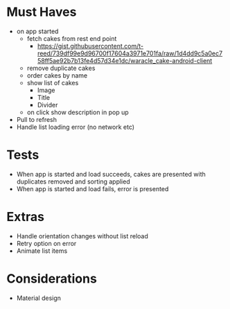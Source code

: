 # Must Haves
- on app started
    - fetch cakes from rest end point
        - https://gist.githubusercontent.com/t-reed/739df99e9d96700f17604a3971e701fa/raw/1d4dd9c5a0ec758ff5ae92b7b13fe4d57d34e1dc/waracle_cake-android-client
    - remove duplicate cakes
    - order cakes by name
    - show list of cakes
        - Image
        - Title
        - Divider
    - on click show description in pop up
- Pull to refresh
- Handle list loading error (no network etc)

# Tests
- When app is started and load succeeds, cakes are presented with duplicates removed and sorting applied
- When app is started and load fails, error is presented

# Extras
- Handle orientation changes without list reload
- Retry option on error
- Animate list items 

# Considerations
- Material design


